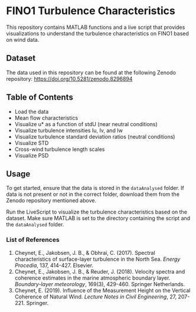 <h1>FINO1 Turbulence Characteristics</h1>

<p>
This repository contains MATLAB functions and a live script that provides visualizations to understand the turbulence characteristics on FINO1 based on wind data. 
</p>



<h2>Dataset</h2>
<p>
The data used in this repository can be found at the following Zenodo repository: <a href="https://doi.org/10.5281/zenodo.8296894">https://doi.org/10.5281/zenodo.8296894</a>
</p>

<h2>Table of Contents</h2>
<ul>
    <li>Load the data</li>
    <li>Mean flow characteristics</li>
    <li>Visualize u* as a function of stdU (near neutral conditions)</li>
    <li>Visualize turbulence intensities Iu, Iv, and Iw</li>
    <li>Visualize turbulence standard deviation ratios (neutral conditions)</li>
    <li>Visualize STD</li>
    <li>Cross-wind turbulence length scales</li>
    <li>Visualize PSD</li>
</ul>

<h2>Usage</h2>
<p>
To get started, ensure that the data is stored in the <code>dataAnalysed</code> folder. If data is not present or not in the correct folder, download them from the Zenodo repository mentioned above.
</p>

<p>
Run the LiveScript to visualize the turbulence characteristics based on the dataset. Make sure MATLAB is set to the directory containing the script and the <code>dataAnalysed</code> folder.
</p>
<h3>List of References</h3>
<ol>
    <li>Cheynet, E., Jakobsen, J. B., &amp; Obhrai, C. (2017). Spectral characteristics of surface-layer turbulence in the North Sea. <i>Energy Procedia</i>, 137, 414-427. Elsevier.</li>
    <li>Cheynet, E., Jakobsen, J. B., &amp; Reuder, J. (2018). Velocity spectra and coherence estimates in the marine atmospheric boundary layer. <i>Boundary-layer meteorology</i>, 169(3), 429-460. Springer Netherlands.</li>
    <li>Cheynet, E. (2019). Influence of the Measurement Height on the Vertical Coherence of Natural Wind. <i>Lecture Notes in Civil Engineering</i>, 27, 207-221. Springer.</li>
</ol>

</p>
